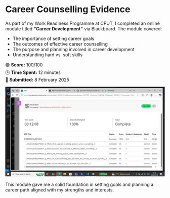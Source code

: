 # Career Counselling Evidence

As part of my Work Readiness Programme at CPUT, I completed an online module titled **"Career Development"** via Blackboard. The module covered:

- The importance of setting career goals
- The outcomes of effective career counselling
- The purpose and planning involved in career development
- Understanding hard vs. soft skills

🟢 **Score:** 100/100  
🕒 **Time Spent:** 12 minutes  
📅 **Submitted:** 8 February 2025

![Screen shot provided](image.png)

This module gave me a solid foundation in setting goals and planning a career path aligned with my strengths and interests.
